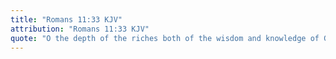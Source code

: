 ```yaml
---
title: "Romans 11:33 KJV"
attribution: "Romans 11:33 KJV"
quote: "O the depth of the riches both of the wisdom and knowledge of God! how unsearchable are his judgments, and his ways past finding out!"
---
```


